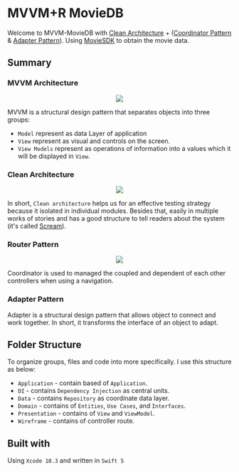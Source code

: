 # MVVM+R MovieDB
Welcome to MVVM-MovieDB with [Clean Architecture](https://8thlight.com/blog/uncle-bob/2012/08/13/the-clean-architecture.html) + ([Coordinator Pattern](https://www.raywenderlich.com/158-coordinator-tutorial-for-ios-getting-started) & [Adapter Pattern](https://www.tutorialspoint.com/design_pattern/adapter_pattern.htm)). Using [MovieSDK](https://github.com/wliam06/MovieFreeAPI) to obtain the movie data. 

## Summary

### MVVM Architecture
<p align = "center">
 <img src = "https://user-images.githubusercontent.com/25744906/71777738-bab2ac80-2fd6-11ea-8ae8-20a1c465ba40.png">
</p>

MVVM is a structural design pattern that separates objects into three groups:
 - `Model` represent as data Layer of application
 - `View` represent as visual and controls on the screen.
 - `View Models` represent as operations of information into a values which it will be displayed in `View`.
 
### Clean Architecture
<p align = "center">
  <img src = "https://user-images.githubusercontent.com/25744906/71777608-d61cb800-2fd4-11ea-8a99-eb07bcc994a0.jpg">
</p>

In short, `Clean architecture` helps us for an effective testing strategy because it isolated in individual modules. Besides that, easily in multiple works of stories and has a good structure to tell readers about the system (it's called [Scream](https://blog.cleancoder.com/uncle-bob/2011/09/30/Screaming-Architecture.html)). 


### Router Pattern
<p align = "center">
  <img src = "https://user-images.githubusercontent.com/25744906/71777984-4843cb80-2fda-11ea-8ff5-385cb02ae1e3.png">
</p>

Coordinator is used to managed the coupled and dependent of each other controllers when using a navigation.

### Adapter Pattern
Adapter is a structural design pattern that allows object to connect and work together. In short, it transforms the interface of an object to adapt.

## Folder Structure
To organize groups, files and code into more specifically. I use this structure as below:
 - `Application` - contain based of `Application`.
 - `DI` - contains `Dependency Injection` as central units.
 - `Data` - contains `Repository` as coordinate data layer.
 - `Domain` - contains of `Entities`, `Use Cases`,  and `Interfaces`.
 - `Presentation` - contains of `View` and `ViewModel`.
 - `Wireframe` - contains of controller route.
 
 ## Built with
 Using `Xcode 10.3` and written in `Swift 5`

